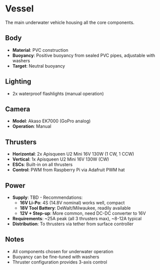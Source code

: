 # Vessel

The main underwater vehicle housing all the core components.

## Body
- **Material**: PVC construction
- **Buoyancy**: Positive buoyancy from sealed PVC pipes, adjustable with washers
- **Target**: Neutral buoyancy

## Lighting
- 2x waterproof flashlights (manual operation)

## Camera
- **Model**: Akaso EK7000 (GoPro analog)
- **Operation**: Manual

## Thrusters
- **Horizontal**: 2x Apisqueen U2 Mini 16V 130W (1 CW, 1 CCW)
- **Vertical**: 1x Apisqueen U2 Mini 16V 130W (CW)
- **ESCs**: Built-in on all thrusters
- **Control**: PWM from Raspberry Pi via Adafruit PWM hat

## Power
- **Supply**: TBD - Recommendations:
  - **16V Li-Po**: 4S (14.8V nominal) works well, compact
  - **18V Tool Battery**: DeWalt/Milwaukee, readily available
  - **12V + Step-up**: More common, need DC-DC converter to 16V
- **Requirements**: ~25A peak (all 3 thrusters max), ~8-12A typical
- **Distribution**: To thrusters via tether from surface controller

## Notes
- All components chosen for underwater operation
- Buoyancy can be fine-tuned with washers
- Thruster configuration provides 3-axis control